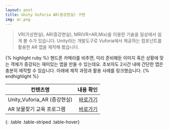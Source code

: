 ```yaml
---
layout: post
title: Unity Vuforia AR(증강현실) 구현
img: ar.png
---
```


<blockquote>
VR(가상현실), AR(증강현실), MR(VR+AR,Mix)을 이용한 기술을 일상에서 쉽게 볼 수가 있습니다.
Unity라는 개발도구로 Vuforia에서 제공하는 컴포넌트를 활용한 AR 앱을 제작해 봤습니다.
</blockquote>

{% highlight ruby %}
핸드폰 카메라를 비추면, 미리 준비해둔 이미지 혹은 상황에 맞는 객체가 증강되는 재미있는 앱을 만들 수 있는데요.
초보자도 2시간 내에 간단한 앱은 충분히 제작할 수 있습니다.
아래에 제작 과정과 활용 사례를 링크했습니다.
{% endhighlight %}

|  컨텐츠명  |    내용 확인 |
|----------|------------:|
| Unity_Vuforia_AR (증강현실) | <a href="http://sjmw1030.blog.me/221081366853"> 바로가기 </a> |
| AR 보물찾기 교육 프로그램 | <a href="http://sjmw1030.blog.me/221211145674"> 바로가기 </a> |
{: .table .table-striped .table-hover}

